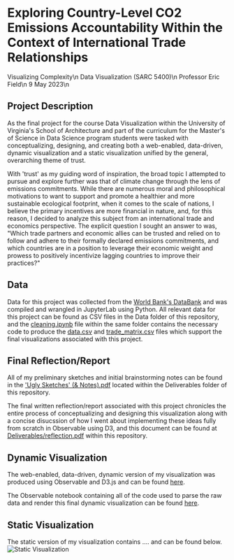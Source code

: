 # Exploring Country-Level CO2 Emissions Accountability Within the Context of International Trade Relationships

Visualizing Complexity\n
Data Visualization (SARC 5400)\n
Professor Eric Field\n
9 May 2023\n

## Project Description

As the final project for the course Data Visualization within the University of Virginia's School of Architecture and part of the curriculum for the Master's of Science in Data Science program students were tasked with conceptualizing, designing, and creating both a web-enabled, data-driven, dynamic visualization and a static visualization unified by the general, overarching theme of trust.

With 'trust' as my guiding word of inspiration, the broad topic I attempted to pursue and explore further was that of climate change through the lens of emissions commitments. While there are numerous moral and philosophical motivations to want to support and promote a healthier and more sustainable ecological footprint, when it comes to the scale of nations, I believe the primary incentives are more financial in nature, and, for this reason, I decided to analyze this subject from an international trade and economics perspective. The explicit question I sought an answer to was, "Which trade partners and economic allies can be trusted and relied on to follow and adhere to their formally declared emissions commitments, and which countries are in a position to leverage their economic weight and prowess to positively incentivize lagging countries to improve their practices?"

## Data

Data for this project was collected from the [World Bank's DataBank](https://databank.worldbank.org/home) and was compiled and wrangled in JupyterLab using Python. All relevant data for this project can be found as CSV files in the Data folder of this repository, and the [cleaning.ipynb](Data/cleaning.ipynb) file within the same folder contains the necessary code to produce the [data.csv](Data/data.csv) and [trade_matrix.csv](Data/trade_matrix.csv) files which support the final visualizations associated with this project.

## Final Reflection/Report

All of my preliminary sketches and initial brainstorming notes can be found in the ['Ugly Sketches' (& Notes).pdf](Deliverables/‘Ugly%20Sketches’%20(%26%20Notes).pdf) located within the Deliverables folder of this repository.

The final written reflection/report associated with this project chronicles the entire process of conceptualizing and designing this visualization along with a concise disucssion of how I went about implementing these ideas fully from scratch in Observable using D3, and this document can be found at [Deliverables/reflection.pdf](Deliverables/reflection.pdf) within this repository.

## Dynamic Visualization

The web-enabled, data-driven, dynamic version of my visualization was produced using Observable and D3.js and can be found [here](https://observablehq.com/embed/a12d950d47db88f9?cells=svg).

The Observable notebook containing all of the code used to parse the raw data and render this final dynamic visualization can be found [here](https://observablehq.com/d/a12d950d47db88f9).

## Static Visualization

The static version of my visualization contains .... and can be found below.
![Static Visualization](/Deliverables/static.png)
